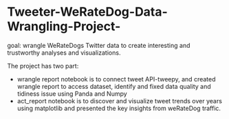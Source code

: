 # Tweeter-WeRateDog-Data-Wrangling-Project-
goal: wrangle WeRateDogs Twitter data to create interesting and trustworthy analyses and visualizations.

The project has two part:
- wrangle report notebook is to connect tweet API-tweepy, and created wrangle report to access dataset, identify and fixed data quality and tidiness issue using Panda and Numpy
- act_report notebook is to discover and  visualize tweet trends over years using matplotlib and presented the key insights	from weRateDog traffic.

